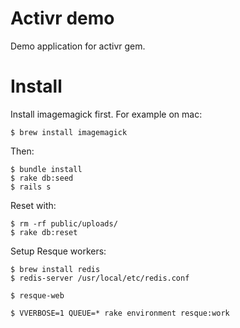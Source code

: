 Activr demo
===========

Demo application for activr gem.

Install
=======

Install imagemagick first. For example on mac:

```
$ brew install imagemagick
```

Then:
```
$ bundle install
$ rake db:seed
$ rails s
```

Reset with:

```
$ rm -rf public/uploads/
$ rake db:reset
```

Setup Resque workers:
```
$ brew install redis
$ redis-server /usr/local/etc/redis.conf

$ resque-web

$ VVERBOSE=1 QUEUE=* rake environment resque:work
```
